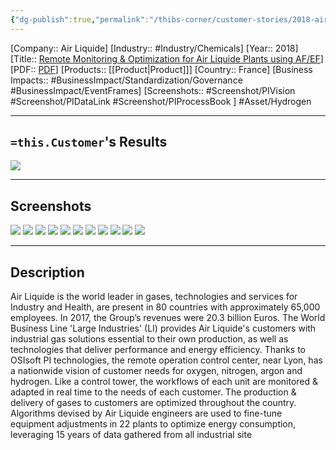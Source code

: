 ```yaml
---
{"dg-publish":true,"permalink":"/thibs-corner/customer-stories/2018-air-liquide-remote-monitoring-and-optimization-for-air-liquide-plants-using-af-ef/","noteIcon":""}
---
```


[Company:: Air Liquide]
[Industry:: #Industry/Chemicals]
[Year:: 2018]
[Title:: [Remote Monitoring & Optimization for Air Liquide Plants using AF/EF](https://resources.osisoft.com/presentations/remote-monitoring-and-optimization-for-air-liquide-plants-using-af/ef/)]
[PDF:: [PDF](https://cdn.osisoft.com/osi/presentations/2018-uc-emea-barcelona/UC18EU-D1IA01-AirLiquide-Lotero-Remote-Monitoring-Optimization-AirLiquide-Plants-using-AF-EF.pdf)]
[Products:: [[Product\|Product]]]
[Country:: France]
[Business Impacts:: #BusinessImpact/Standardization/Governance #BusinessImpact/EventFrames]
[Screenshots:: #Screenshot/PIVision #Screenshot/PIDataLink #Screenshot/PIProcessBook ] 
#Asset/Hydrogen

---
## `=this.Customer`'s Results
![](https://i.imgur.com/Mm3ScQB.png)

---
## Screenshots
![](https://i.imgur.com/3VwSEJM.png)
![](https://i.imgur.com/4Bm52Av.png)
![](https://i.imgur.com/e7AK4c4.png)
![](https://i.imgur.com/qgoiQb9.png)
![](https://i.imgur.com/0nYVtly.png)
![](https://i.imgur.com/IEcpSH6.png)
![](https://i.imgur.com/v3gV7Hd.png)
![](https://i.imgur.com/YqvMH4Z.png)
![](https://i.imgur.com/hiBJUeQ.png)
![](https://i.imgur.com/HSwlyvX.png)
![](https://i.imgur.com/QRMaBtx.png)



---
## Description

Air Liquide is the world leader in gases, technologies and services for Industry and Health, are present in 80 countries with approximately 65,000 employees. In 2017, the Group’s revenues were 20.3 billion Euros. The World Business Line 'Large Industries' (LI) provides Air Liquide's customers with industrial gas solutions essential to their own production, as well as technologies that deliver performance and energy efficiency. Thanks to OSIsoft PI technologies, the remote operation control center, near Lyon, has a nationwide vision of customer needs for oxygen, nitrogen, argon and hydrogen. Like a control tower, the workflows of each unit are monitored & adapted in real time to the needs of each customer. The production & delivery of gases to customers are optimized throughout the country. Algorithms devised by Air Liquide engineers are used to fine-tune equipment adjustments in 22 plants to optimize energy consumption, leveraging 15 years of data gathered from all industrial site
